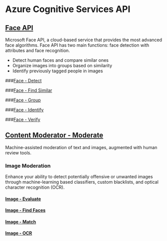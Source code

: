 # Azure Cognitive Services API

## [Face API](https://azure.microsoft.com/en-us/services/cognitive-services/face/)
Microsoft Face API, a cloud-based service that provides the most advanced face algorithms. Face API has two main functions: face detection with attributes and face recognition.

* Detect human faces and compare similar ones
* Organize images into groups based on similarity
* Identify previously tagged people in images

###[Face - Detect](https://westus.dev.cognitive.microsoft.com/docs/services/563879b61984550e40cbbe8d/operations/563879b61984550f30395236)

###[Face - Find Similar](https://westus.dev.cognitive.microsoft.com/docs/services/563879b61984550e40cbbe8d/operations/563879b61984550f30395237)

###[Face - Group](https://westus.dev.cognitive.microsoft.com/docs/services/563879b61984550e40cbbe8d/operations/563879b61984550f30395238)

###[Face - Identify](https://westus.dev.cognitive.microsoft.com/docs/services/563879b61984550e40cbbe8d/operations/563879b61984550f30395239)

###[Face - Verify](https://westus.dev.cognitive.microsoft.com/docs/services/563879b61984550e40cbbe8d/operations/563879b61984550f3039523a)

## [Content Moderator - Moderate](https://azure.microsoft.com/en-us/services/cognitive-services/content-moderator/)
Machine-assisted moderation of text and images, augmented with human review tools.

### Image Moderation
Enhance your ability to detect potentially offensive or unwanted images through machine-learning based classifiers, custom blacklists, and optical character recognition (OCR).

#### [Image - Evaluate](https://westus.dev.cognitive.microsoft.com/docs/services/57cf753a3f9b070c105bd2c1/operations/57cf753a3f9b070868a1f66c)

#### [Image - Find Faces](https://westus.dev.cognitive.microsoft.com/docs/services/57cf753a3f9b070c105bd2c1/operations/57cf753a3f9b070868a1f66a)

#### [Image - Match](https://westus.dev.cognitive.microsoft.com/docs/services/57cf753a3f9b070c105bd2c1/operations/57cf753a3f9b070868a1f66d)

#### [Image - OCR](https://westus.dev.cognitive.microsoft.com/docs/services/57cf753a3f9b070c105bd2c1/operations/57cf753a3f9b070868a1f66b)